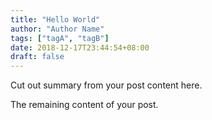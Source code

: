```yaml
---
title: "Hello World"
author: "Author Name"
tags: ["tagA", "tagB"]
date: 2018-12-17T23:44:54+08:00
draft: false
---
```


Cut out summary from your post content here.

<!--more-->

The remaining content of your post.
